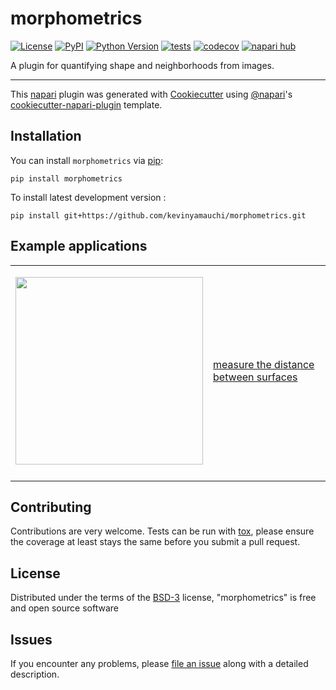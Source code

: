 # morphometrics

[![License](https://img.shields.io/pypi/l/morphometrics.svg?color=green)](https://github.com/kevinyamauchi/morphometrics/raw/main/LICENSE)
[![PyPI](https://img.shields.io/pypi/v/morphometrics.svg?color=green)](https://pypi.org/project/morphometrics)
[![Python Version](https://img.shields.io/pypi/pyversions/morphometrics.svg?color=green)](https://python.org)
[![tests](https://github.com/kevinyamauchi/morphometrics/workflows/tests/badge.svg)](https://github.com/kevinyamauchi/morphometrics/actions)
[![codecov](https://codecov.io/gh/kevinyamauchi/morphometrics/branch/main/graph/badge.svg)](https://codecov.io/gh/kevinyamauchi/morphometrics)
[![napari hub](https://img.shields.io/endpoint?url=https://api.napari-hub.org/shields/morphometrics)](https://napari-hub.org/plugins/morphometrics)

A plugin for quantifying shape and neighborhoods from images.

----------------------------------

This [napari] plugin was generated with [Cookiecutter] using [@napari]'s [cookiecutter-napari-plugin] template.

<!--
Don't miss the full getting started guide to set up your new package:
https://github.com/napari/cookiecutter-napari-plugin#getting-started

and review the napari docs for plugin developers:
https://napari.org/plugins/stable/index.html
-->

## Installation

You can install `morphometrics` via [pip]:

    pip install morphometrics



To install latest development version :

    pip install git+https://github.com/kevinyamauchi/morphometrics.git

## Example applications
<table border="0">
<tr><td>


<img src="https://github.com/kevinyamauchi/morphometrics/raw/master/resources/surface_distance_measurement.gif"
width="300"/>

</td><td>

[measure the distance between surfaces](https://github.com/kevinyamauchi/morphometrics/blob/main/examples/surface_distance_measurement.ipynb)

</td></tr><tr><td>

</td><td>

</td></tr></table>

## Contributing

Contributions are very welcome. Tests can be run with [tox], please ensure
the coverage at least stays the same before you submit a pull request.

## License

Distributed under the terms of the [BSD-3] license,
"morphometrics" is free and open source software

## Issues

If you encounter any problems, please [file an issue] along with a detailed description.

[napari]: https://github.com/napari/napari
[Cookiecutter]: https://github.com/audreyr/cookiecutter
[@napari]: https://github.com/napari
[MIT]: http://opensource.org/licenses/MIT
[BSD-3]: http://opensource.org/licenses/BSD-3-Clause
[GNU GPL v3.0]: http://www.gnu.org/licenses/gpl-3.0.txt
[GNU LGPL v3.0]: http://www.gnu.org/licenses/lgpl-3.0.txt
[Apache Software License 2.0]: http://www.apache.org/licenses/LICENSE-2.0
[Mozilla Public License 2.0]: https://www.mozilla.org/media/MPL/2.0/index.txt
[cookiecutter-napari-plugin]: https://github.com/napari/cookiecutter-napari-plugin

[file an issue]: https://github.com/kevinyamauchi/morphometrics/issues

[napari]: https://github.com/napari/napari
[tox]: https://tox.readthedocs.io/en/latest/
[pip]: https://pypi.org/project/pip/
[PyPI]: https://pypi.org/
